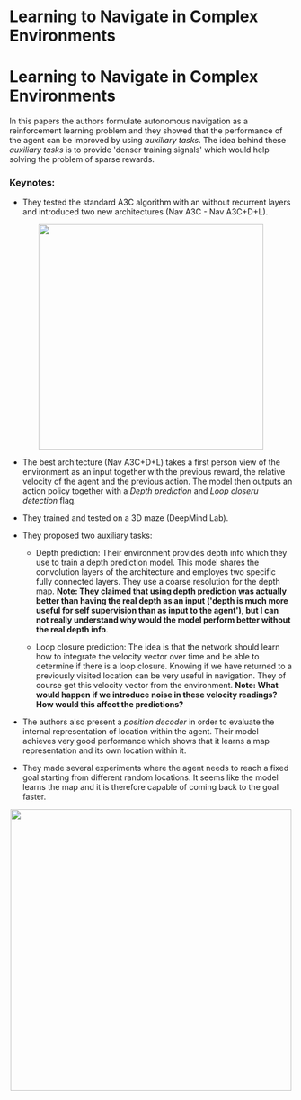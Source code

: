 # Learning to Navigate in Complex Environments

# Learning to Navigate in Complex Environments

In this papers the authors formulate autonomous navigation as a reinforcement learning problem and they showed that the performance of the agent 
can be improved by using *auxiliary tasks*. The idea behind these *auxiliary tasks* is to provide 'denser training signals' which would help
solving the problem of sparse rewards. 

### Keynotes:
- They tested the standard A3C algorithm with an without recurrent layers and introduced two new architectures (Nav A3C - Nav A3C+D+L).
<p align="center">
<img src="https://github.com/camigord/DRL_papernotes/blob/master/assets/navComplexEnv1.png" width="400">
</p>

- The best architecture (Nav A3C+D+L) takes a first person view of the environment as an input together with the previous reward, the relative
velocity of the agent and the previous action. The model then outputs an action policy together with a *Depth prediction* and *Loop closeru detection*
flag.

- They trained and tested on a 3D maze (DeepMind Lab).

- They proposed two auxiliary tasks:
  * Depth prediction: Their environment provides depth info which they use to train a depth prediction model. This model shares the convolution
layers of the architecture and employes two specific fully connected layers. They use a coarse resolution for the depth map. **Note: They 
claimed that using depth prediction was actually better than having the real depth as an input ('depth is much more useful for self supervision
than as input to the agent'), but I can not really understand why would the model perform better without the real depth info**.

  * Loop closure prediction: The idea is that the network should learn how to integrate the velocity vector over time and be able to determine
if there is a loop closure. Knowing if we have returned to a previously visited location can be very useful in navigation. They of course 
get this velocity vector from the environment. **Note: What would happen if we introduce noise in these velocity readings? How would this affect
the predictions?**

- The authors also present a *position decoder* in order to evaluate the internal representation of location within the agent. Their model 
achieves very good performance which shows that it learns a map representation and its own location within it.

- They made several experiments where the agent needs to reach a fixed goal starting from different random locations. It seems like the 
model learns the map and it is therefore capable of coming back to the goal faster.

<p align="center">
<img src="https://github.com/camigord/DRL_papernotes/blob/master/assets/navComplexEnv2.png" width="500">
</p>
